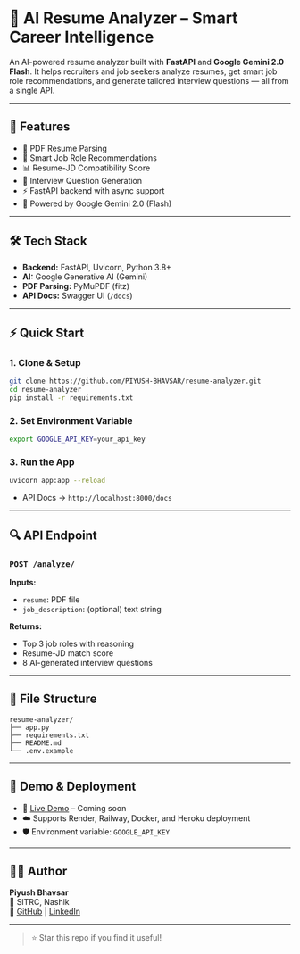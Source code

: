 # 🎯 AI Resume Analyzer – Smart Career Intelligence

An AI-powered resume analyzer built with **FastAPI** and **Google Gemini 2.0 Flash**. It helps recruiters and job seekers analyze resumes, get smart job role recommendations, and generate tailored interview questions — all from a single API.

---

## 🚀 Features

- 📄 PDF Resume Parsing  
- 🎯 Smart Job Role Recommendations  
- 📊 Resume-JD Compatibility Score  
- 🎤 Interview Question Generation  
- ⚡ FastAPI backend with async support  
- 🧠 Powered by Google Gemini 2.0 (Flash)

---

## 🛠️ Tech Stack

- **Backend:** FastAPI, Uvicorn, Python 3.8+  
- **AI:** Google Generative AI (Gemini)  
- **PDF Parsing:** PyMuPDF (fitz)  
- **API Docs:** Swagger UI (`/docs`)

---

## ⚡ Quick Start

### 1. Clone & Setup

```bash
git clone https://github.com/PIYUSH-BHAVSAR/resume-analyzer.git
cd resume-analyzer
pip install -r requirements.txt
```

### 2. Set Environment Variable

```bash
export GOOGLE_API_KEY=your_api_key
```

### 3. Run the App

```bash
uvicorn app:app --reload
```

- API Docs → `http://localhost:8000/docs`

---

## 🔍 API Endpoint

### `POST /analyze/`

**Inputs:**

- `resume`: PDF file  
- `job_description`: (optional) text string

**Returns:**

- Top 3 job roles with reasoning  
- Resume-JD match score  
- 8 AI-generated interview questions

---

## 📁 File Structure

```
resume-analyzer/
├── app.py
├── requirements.txt
├── README.md
└── .env.example
```

---

## 📌 Demo & Deployment

- 🔗 [Live Demo](#) – Coming soon  
- ☁️ Supports Render, Railway, Docker, and Heroku deployment  
- 🛡️ Environment variable: `GOOGLE_API_KEY`

---

## 👨‍💻 Author

**Piyush Bhavsar**  
📍 SITRC, Nashik  
🔗 [GitHub](https://github.com/PIYUSH-BHAVSAR) | [LinkedIn](https://www.linkedin.com/in/piyush-bhavsar)

---

> ⭐ Star this repo if you find it useful!
